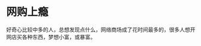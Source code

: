 网购上瘾
====================================



好奇心比较中多的人，总想发现点什么，网络商场成了花时间最多的，很多人想开网店买各种东西，梦想小富，或暴富。

